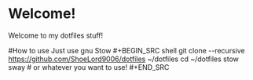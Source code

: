 # Welcome!
Welcome to my dotfiles stuff!

#How to use
Just use gnu Stow
#+BEGIN_SRC shell
git clone --recursive https://github.com/ShoeLord9006/dotfiles ~/dotfiles
cd ~/dotfiles
stow sway # or whatever you want to use!
#+END_SRC
